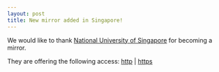 ```yaml
---
layout: post
title: New mirror added in Singapore!
---
```


We would like to thank [National University of Singapore](http://nus.edu.sg//) for becoming a mirror.

They are offering the following access: [http](http://download.nus.edu.sg/mirror/blackarch/) |
[https](https://download.nus.edu.sg/mirror/blackarch/)